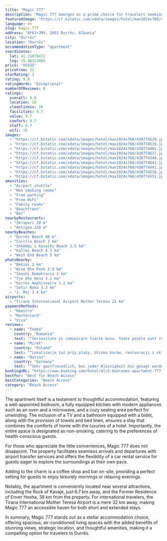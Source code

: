 ```yaml
---
title: "Magic 777"
description: "Magic 777 emerges as a prime choice for travelers seeking a blend of comfort and convenience in Durrës."
featuredImage: "https://cf.bstatic.com/xdata/images/hotel/max1024x768/430774529.jpg?k=7dedaa61733c9ca0775fa215db02f08ec0b1f7822b12a98f6af98fa322d2d389&o=&hp=1"
language: en
slug: magic-777
address: "8F6J+JM4, 2001 Durrës, Albania"
city: "Durrës"
location: "Durrës"
accommodationType: "apartment"
coordinates:
  lat: 41.31070472
  lng: 19.48323085
price: "US$35"
priceFrom: 35
starRating: 3
rating: 9.8
ratingWords: "Exceptional"
numberOfReviews: 8
ratings:
  overall: 9.8
  location: 10
  cleanliness: 10
  facilities: 9.7
  value: 9.7
  comfort: 9.7
  staff: 9.7
  wifi: 10
images:
  - "https://cf.bstatic.com/xdata/images/hotel/max1024x768/430774529.jpg?k=7dedaa61733c9ca0775fa215db02f08ec0b1f7822b12a98f6af98fa322d2d389&o=&hp=1"
  - "https://cf.bstatic.com/xdata/images/hotel/max1024x768/430774539.jpg?k=797f33acd45d6355f4da3318e3f518b618eaf024695299aab734a09039c76b74&o=&hp=1"
  - "https://cf.bstatic.com/xdata/images/hotel/max1024x768/430774461.jpg?k=6df8e3b8aa60c98fc7603d8bd954cbdf70fed17c0762903137f85c95fbfb7055&o=&hp=1"
  - "https://cf.bstatic.com/xdata/images/hotel/max1024x768/430774637.jpg?k=19a6b8db3382b5eac42fccd0d6e4a3c0058a867b471ffd0cba06085cc05c1955&o=&hp=1"
  - "https://cf.bstatic.com/xdata/images/hotel/max1024x768/430774348.jpg?k=fb73f7a85e402e9d1c4d97eef29448a8f1b3d120441f79b5b0fcf8d335f222eb&o=&hp=1"
  - "https://cf.bstatic.com/xdata/images/hotel/max1024x768/430774642.jpg?k=ec623c93c3749310268b763e639f912bda615d204be904d3f8e4f76e31afc4d7&o=&hp=1"
  - "https://cf.bstatic.com/xdata/images/hotel/max1024x768/430774441.jpg?k=6a29cd69fdfd621f24d6a41193c52a0396ad207fb6c5fa33789b4639e37eaf78&o=&hp=1"
  - "https://cf.bstatic.com/xdata/images/hotel/max1024x768/430774516.jpg?k=02f6ff5a3964f9f90a9b10c150e32b4dd7cc0e2410c8a2ad2fa4e7a168f80dbf&o=&hp=1"
  - "https://cf.bstatic.com/xdata/images/hotel/max1024x768/430774551.jpg?k=d5c436ef211cd5dc4acac896686664e4a63d5c63849ebbbc7f208f2b8133e132&o=&hp=1"
amenities:
  - "Airport shuttle"
  - "Non-smoking rooms"
  - "Free parking"
  - "Free WiFi"
  - "Family rooms"
  - "Beachfront"
  - "Bar"
nearbyRestaurants:
  - "Skrapari 20 m"
  - "Antigua 150 m"
nearbyBeaches:
  - "Durres Beach 40 m"
  - "Currila Beach 3 km"
  - "Shkëmbi i Kavajës Beach 3.5 km"
  - "Kallmi Beach 4.3 km"
  - "West End Beach 5 km"
whatsNearby:
  - "Bekimi 2 km"
  - "Wine Dhe Pooh 2.9 km"
  - "Sheshi Demokracia 3 km"
  - "Yje Dhe Hena 3.1 km"
  - "Durres Amphiteatre 3.2 km"
  - "Sotir Noka 3.3 km"
  - "1. Maj 3.4 km"
airports:
  - "Tirana International Airport Mother Teresa 22 km"
paymentMethods:
  - "Maestro"
  - "Mastercard"
  - "Visa"
reviews:
  - name: "Todea"
    country: "Romania"
    text: "“Seriozitate și comunicare foarte buna. Toate pozele sunt reale, locația din punctul nostru de vedere este de top, plaja din fata blocului este cea mai buna și cea mai curată din ce am văzut noi plimbându-ne. Atenție! Când veți ajunge la locație,...”"
  - name: "Mirek"
    country: "Poland"
    text: "“Lokalizacja tuż przy plaży, blisko barów, restauracji i sklepów. Przestronny apartament na 4. piętrze (z windą): 2 sypialnie, 2 łazienki (jedna z prysznicem, umywalką, WC, pralką i bidetem; druga z jacuzzi, umywalką i wc), salon z aneksem...”"
  - name: "Nation"
    country: "Germany"
    text: "“Sehr gastfreundlich, bei jeder Kleinigkeit die gesagt wurde alle Wünsche erfüllt. Professionelles Verhalten klasse Service - Möbel und einriechtungen waren gut man hatte alles was man benötigt Teller Gabel Messer töpfe, decken waren sauber...”"
bookingURL: "https://www.booking.com/hotel/al/2-bedrooms-apartment-777-durres.en-gb.html?aid=8035640"
bestFor: "Best for Beach Access"
bestCategories: "Beach Access"
category: "Beach Access"
---
```


The apartment itself is a testament to thoughtful accommodation, featuring a well-appointed bedroom, a fully equipped kitchen with modern appliances such as an oven and a microwave, and a cozy seating area perfect for unwinding. The inclusion of a TV and a bathroom equipped with a bidet, along with the provision of towels and bed linen, ensures a stay that combines the comforts of home with the luxuries of a hotel. Importantly, the entire space is designated as non-smoking, catering to the preferences of health-conscious guests.

For those who appreciate the little conveniences, Magic 777 does not disappoint. The property facilitates seamless arrivals and departures with airport transfer services and offers the flexibility of a car rental service for guests eager to explore the surroundings at their own pace. 

Adding to the charm is a coffee shop and bar on-site, providing a perfect setting for guests to enjoy leisurely mornings or relaxing evenings. 

Notably, the apartment is conveniently located near several attractions, including the Rock of Kavaje, just 6.7 km away, and the Former Residence of Enver Hoxha, 38 km from the property. For international travelers, the Tirana International Mother Teresa Airport is a mere 32 km away, making Magic 777 an accessible haven for both short and extended stays.

In summary, Magic 777 stands out as a stellar accommodation choice, offering spacious, air-conditioned living spaces with the added benefits of stunning views, strategic location, and thoughtful amenities, making it a compelling option for travelers to Durrës.